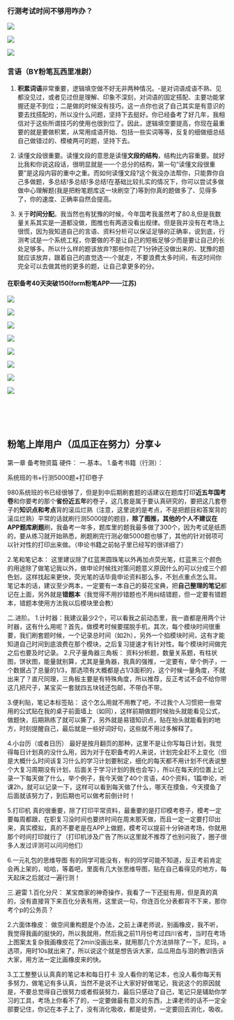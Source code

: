 





###	行测考试时间不够用咋办？

![](https://hera-webapp.fbstatic.cn/api/picture/download/412947364477952.jpeg)

![](https://hera-webapp.fbstatic.cn/api/picture/download/412947364741120.jpeg)

![](https://hera-webapp.fbstatic.cn/api/picture/download/412947365003264.jpeg)



###	言语（BY粉笔瓦西里准尉）

1. **积累词语**非常重要，逻辑填空做不好无非两种情况。-是对词语成语不熟、见都没见过，或者见过但是理解、印象不深刻，对词语的固定搭配、主要功能掌握还是不到位；二是做的时候没有技巧，这一点你也说了自己其实是有意识的要去找搭配的，所以没什么问题，坚持下去挺好。你已经备考了好几年，我相信对于这些所谓技巧的使用也很到位了。因此，逻辑填空要提高，你现在最重要的就是要做积累，从常用成语开始、包括一些实词等等，反复的细做细总结自己做错过的、模棱两可的题，坚持下去。

2. 读懂文段很重要。读懂文段的意思是读懂**文段的结构**，结构比内容重要。就好比我和你说这段话，很明显就是一一个总分的结构，第一句“读懂文段很重要”是这段内容的重中之重。而如何读懂文段?这个我没办法帮你，只能靠你自己多做题，多总结!多总结!多总结!在基础比较扎实的情况下，你可以尝试多做做中心理解题(我是把粉笔题库这一块刷空了)等到你真的题做多了、见得多了，你的速度、正确率自然会提高。
3. 关于**时间分配**。我当然也有犹豫的时候，今年国考我虽然考了80.8,但是我数量关系其实是一道都没做，图推也有两道没看出规律。但是我并没有在考场上很慌，因为我知道自己的言语、资料分析可以保证足够的正确率，说到底，行测考试是一个系统工程，你要做的不是让自己的短板足够少而是要让自己的长处足够多。所以什么样的题该放弃?那些你花了1分钟还没做出来的、犹豫的题就应该放弃，跟着自己的直觉选一-个就走，不要浪费太多时间，有这时间你完全可以去做其他的更多的题，让自己拿更多的分。







####	在职备考40天突破150(form粉笔APP——江苏)

![](https://hera-webapp.fbstatic.cn/api/picture/download/417405187200000.jpeg)

![](https://hera-webapp.fbstatic.cn/api/picture/download/417405187462145.jpeg)

![](https://hera-webapp.fbstatic.cn/api/picture/download/417405187724289.jpeg)

![](https://hera-webapp.fbstatic.cn/api/picture/download/417405187986433.jpeg)

![](https://hera-webapp.fbstatic.cn/api/picture/download/417405188249600.jpeg)



![](https://hera-webapp.fbstatic.cn/api/picture/download/417405188510721.jpeg)

![](https://hera-webapp.fbstatic.cn/api/picture/download/417405188772865.jpeg)

![](https://hera-webapp.fbstatic.cn/api/picture/download/417405188772869.jpeg)





![]()

![]()

![]()

![]()



![]()











## 粉笔上岸用户（瓜瓜正在努力）分享↓

第一章 备考物资篇
硬件：
一.基本。
1.备考书籍（行测）：

系统班的书+行测5000题+打印卷子

980系统班的书已经很够了，但是到中后期刷套题的话建议在题库打印**近五年国考卷**和你要考的那个**省份近五年**的卷子，这几套是属于要认真研究的，要把这几套卷子的**知识点和考点**背的滚瓜烂熟（注意，这里说的是考点，不是把题目和答案背的滚瓜烂熟）平常的话就刷行测5000提的题目，**除了图推，其他的个人不建议在APP题库刷题**刷，我备考一年多，题库里的题我最多做了300个，因为考试是纸质的，要从练习就开始熟悉，刷题刷完行测必做5000题也够了，其他的针对弱项可以针对性的打印出来做。（申论书籍之前帖子里已经写的很详细了）

2.笔和笔记本：
这里建议除了红蓝黑圆珠笔以外再加点荧光笔，红蓝黑三个颜色的用途除了做笔记我以外，做申论时候找对策问题意义原因什么的可以分成三个颜色划，这样找起来更快，荧光笔的话毕竟申论资料那么多，不划点重点怎么背。
笔记本的话，建议至少两本，一定要有一本自己的葵花宝典，把**自己整理的笔记**都记在上面，另外就是**错题本**（我觉得不用抄错题也不用纠结错题，但一定要有错题本，错题本使用方法我以后模块里会教）

二.进阶。
1.计时器：我建议最少2个，可以看我之前动态里，我一直都是用两个计时器，这有什么用呢？首先，做模考时候要摆脱手机，其次，每个模块时间很重要，我们刷套题时候，一个记录总时间（如2h），另外一个掐模块时间，这有才能知道自己时间到底浪费在那个模块，之后复习提速才有针对性。每个模块时间做完之后也要及时记录。
2.尺子量角器三角板：
资料分析题，数量关系题，有柱状图，饼状图，能量就别算，尤其是量角器，我真的强推，一定要有，举个例子，一个数据占了总量的1/3，那选项有大概都是占1/3面积的，这个时候一量角度，不就出来了？直尺同理，三角板主要是有特殊角度，所以推荐，反正考试不会不给你带这几把尺子，某宝买一套就四五块钱还包邮，不带白不带。

3.便利贴，笔记本标签贴：
这个怎么用就不用教了吧，不过我个人习惯把一些常用的公式贴在我的桌子前面墙上（如同），这样前期做题时候抬头就能看见公式，做题快，后期熟练了就可以撕了，另外就是易错知识点，贴在抬头就能看到的地方，时刻提醒自己，最后就是一些好词好句，这些就不用过多解释了。

4.小台历（或者日历）
最好是按月翻页的那种，这里不是让你写每日计划，我觉得每日计划真的没什么用，因为对于在职备考的人来说，计划完全赶不上变化（但是大概什么时间该复习什么的学习计划要制定，细化的每天都不用计划不代表说整个大复习周期没有计划，后面关于学习计划的我也会写），所以在每天的位置上记录一下每天做了什么，举个例子，我今天做了40个言语，40个资料，1篇申论，听课2h，就可以记录一下，这样可以看到每天做了什么，哪天在摸鱼，今天摸鱼了后面就该努力了，到后期也可以做考前倒计时！

5.打印机
真的很重要，除了打印平常资料，最重要的是打印模考卷子，模考一定要每周都跟，在职复习没时间也要挤时间在周末那天做，而且一定一定要打印出来，真实模拟，真的不要老是在APP上做题，模考可以提前十分钟进考场，你就用那个时间打印就行了（打印机涉及广告了所以这里就不推荐了也别问我了，圈子很多人发过评测可以问问他们）

6.一元礼包的思维导图
有的同学可能没有，有的同学可能不知道，反正考前肯定会再上架的，哈哈，等着吧，里面有几大张思维导图，贴在自己看得见的地方，每天起床之后就过一遍行测！

三.避雷
1.百化分尺：
某宝商家的神奇操作，我看了一下还挺有用，但是真的真的，没有直接背下来百化分表有用，这里说一句，你连百化分表都背不下来，那你考个p的公务员？

2.六面体橡皮：
做空间重构题是个办法，之前上课老师说，别画橡皮，我不听，我觉得我画的挺快的，所以我就用，然后我之前11月份考过四川省考，当时在考场上图案太复杂我画橡皮花了2min没画出来，就用那几个方法排除了一下，尼玛，a选项，用时10s就出来了，所以说这个就是想告诉大家，瓜瓜用血与泪的教训告诉大家，用方法一定比画橡皮来的快。

3.工工整整认认真真的笔记本和每日打卡
没人看你的笔记本，也没人看你每天有多努力，做笔记有多认真，当然不是说不让大家好好做笔记，我说这个的原因就是，不要总觉得自己很努力或者假装努力，最后只感动了自己，笔记只是辅助你学习的工具，考场上你看不了的，一定要做最有意义的东西，上课老师的话不一定全部要记住，你记在本子上了，没有消化吸收，都是徒劳，一定要回去消化，吸收。







